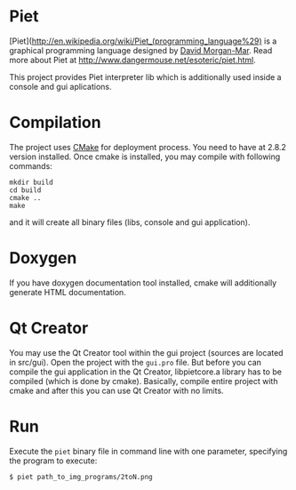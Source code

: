 Piet
====

[Piet](http://en.wikipedia.org/wiki/Piet_(programming_language%29) is a graphical programming language designed by [David Morgan-Mar](http://en.wikipedia.org/wiki/David_Morgan-Mar). Read more about Piet at http://www.dangermouse.net/esoteric/piet.html.

This project provides Piet interpreter lib which is additionally used inside a console and gui aplications. 

Compilation
===========

The project uses [CMake](http://www.cmake.org/) for deployment process. You need to have at 2.8.2 version installed. Once cmake is installed, you may compile with following commands:

    mkdir build
    cd build
    cmake ..
    make

and it will create all binary files (libs, console and gui application).

Doxygen
=======

If you have doxygen documentation tool installed, cmake will additionally generate HTML documentation.

Qt Creator
==========

You may use the Qt Creator tool within the gui project (sources are located in src/gui). Open the project with the `gui.pro` file. But before you can compile the gui application in the Qt Creator, libpietcore.a library has to be compiled (which is done by cmake). Basically, compile entire project with cmake and after this you can use Qt Creator with no limits.

Run
===

Execute the `piet` binary file in command line with one parameter, specifying the program to execute:

    $ piet path_to_img_programs/2toN.png
